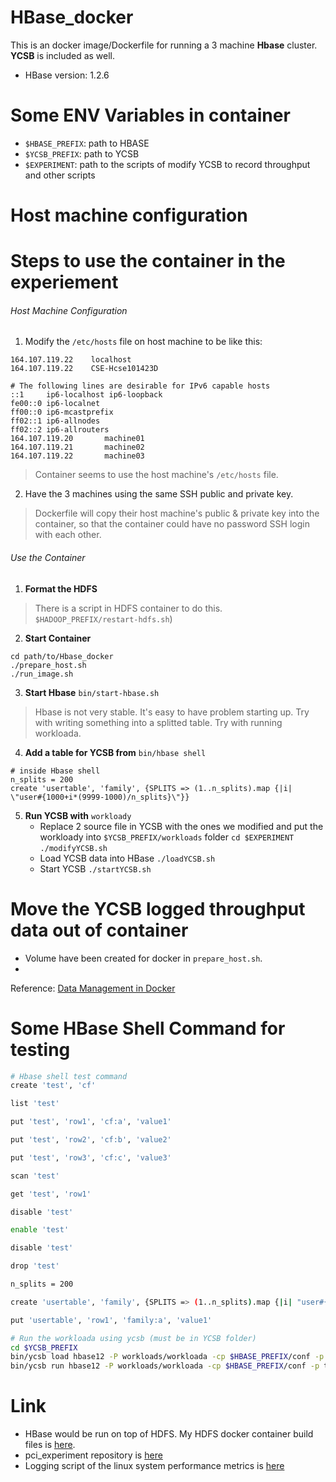 # HBase_docker
This is an docker image/Dockerfile for running a 3 machine **Hbase** cluster.
**YCSB** is included as well.
- HBase version: 1.2.6

# Some ENV Variables in container
- `$HBASE_PREFIX`: path to HBASE
- `$YCSB_PREFIX`: path to YCSB
- `$EXPERIMENT`: path to the scripts of modify YCSB to record throughput and other scripts

# Host machine configuration


# Steps to use the container in the experiement
###### Host Machine Configuration
1. Modify the `/etc/hosts` file on host machine to be like this:
  ```
  164.107.119.22	localhost
  164.107.119.22	CSE-Hcse101423D

  # The following lines are desirable for IPv6 capable hosts
  ::1     ip6-localhost ip6-loopback
  fe00::0 ip6-localnet
  ff00::0 ip6-mcastprefix
  ff02::1 ip6-allnodes
  ff02::2 ip6-allrouters
  164.107.119.20       machine01
  164.107.119.21       machine02
  164.107.119.22       machine03
  ```
  > Container seems to use the host machine's `/etc/hosts` file.
2. Have the 3 machines using the same SSH public and private key.
  > Dockerfile will copy their host machine's public & private key into the container, so that the container could have no password SSH login with each other.
###### Use the Container
1. **Format the HDFS** 
  > There is a script in HDFS container to do this. `$HADOOP_PREFIX/restart-hdfs.sh`)

2. **Start Container**
  ```
  cd path/to/Hbase_docker
  ./prepare_host.sh
  ./run_image.sh
  ```

3. **Start Hbase** `bin/start-hbase.sh`
  > Hbase is not very stable. It's easy to have problem starting up.
  > Try with writing something into a splitted table. 
  > Try with running workloada. 

4. **Add a table for YCSB from** `bin/hbase shell`
  ```
  # inside Hbase shell
  n_splits = 200
  create 'usertable', 'family', {SPLITS => (1..n_splits).map {|i| \"user#{1000+i*(9999-1000)/n_splits}\"}}
  ```
5. **Run YCSB with** `workloady`
    - Replace 2 source file in YCSB with the ones we modified and put the workloady into `$YCSB_PREFIX/workloads` folder
      `cd $EXPERIMENT`
      `./modifyYCSB.sh`
    - Load YCSB data into HBase
      `./loadYCSB.sh`
    - Start YCSB
      `./startYCSB.sh`


# Move the YCSB logged throughput data out of container
 - Volume have been created for docker in `prepare_host.sh`.
 - 
Reference: [Data Management in Docker](https://docs.docker.com/engine/admin/volumes/#more-details-about-mount-types) 

# Some HBase Shell Command for testing
```bash
# Hbase shell test command
create 'test', 'cf'

list 'test'

put 'test', 'row1', 'cf:a', 'value1'

put 'test', 'row2', 'cf:b', 'value2'

put 'test', 'row3', 'cf:c', 'value3'

scan 'test'

get 'test', 'row1'

disable 'test'

enable 'test'

disable 'test'

drop 'test'

n_splits = 200

create 'usertable', 'family', {SPLITS => (1..n_splits).map {|i| "user#{1000+i*(9999-1000)/n_splits}"}}

put 'usertable', 'row1', 'family:a', 'value1'

# Run the workloada using ycsb (must be in YCSB folder)
cd $YCSB_PREFIX
bin/ycsb load hbase12 -P workloads/workloada -cp $HBASE_PREFIX/conf -p table=usertable -p columnfamily=family
bin/ycsb run hbase12 -P workloads/workloada -cp $HBASE_PREFIX/conf -p table=usertable -p columnfamily=family
```

# Link
- HBase would be run on top of HDFS. My HDFS docker container build files is [here](https://github.com/RoshanPAN/hadoop_docker).
- pci_experiment repository is [here](https://github.com/RoshanPAN/pci_experiment)
- Logging script of the linux system performance metrics is [here](https://github.com/guihaomin/getSysInfo)
